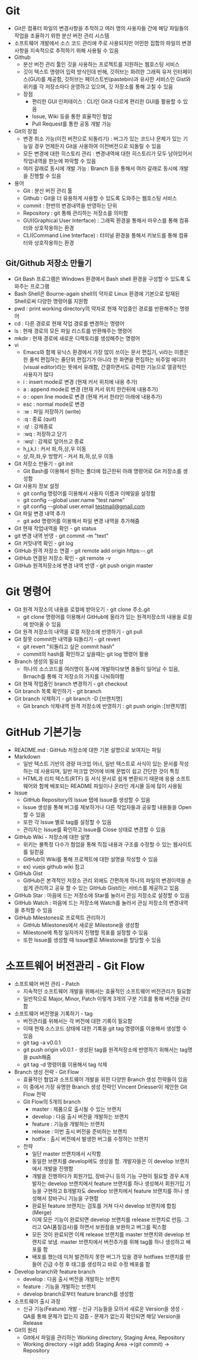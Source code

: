 # Git
- Git은 컴퓨터 파일의 변경사항을 추적하고 여러 명의 사용자들 간에 해당 파일들의 작업을 조율하기 위한 분산 버전 관리 시스템 
- 소프트웨어 개발에서 소스 코드 관리에 주로 사용되지만 어떤한 집합의 파일의 변경사항을 지속적으로 추적하기 위해 사용될 수 있음 
- Github
  - 분산 버전 관리 툴인 깃을 사용하는 프로젝트를 지원하는 웹호스팅 서비스 
  - 깃이 텍스트 명령어 입력 방식인데 반해, 깃허브는 화려한 그래픽 유저 인터페이스(GUI)를 제공함, 깃허브는 페이스트빈(pastebin)과 유사한 서비스인 Gist와 위키를 각 저장소마다 운영하고 있으며, 깃 저장소를 통해 고칠 수 있음 
  - 장점
    - 편리한 GUI 인퍼테이스 : CLI인 Git과 다르게 편리한 GUI를 활용할 수 있음 
    - Issue, Wiki 등을 통한 효율적인 협업
    - Pull Request를 통한 공동 개발 가능 
- Git의 장점
  - 변경 취소 가능(이전 버전으로 되돌리기) : 버그가 있는 코드나 문제가 있는 기능일 경우 언제든지 Git을 사용하여 이전버전으로 되돌릴 수 있음
  - 모든 변경에 대한 히스토리 관리 : 변경내역에 대한 히스토리가 모두 남아있어서 작업내역을 한눈에 파악할 수 있음 
  - 여러 갈래로 동시에 개발 가능 : Branch 등을 통해서 여러 갈래로 동시에 개발을 진행할 수 있음 
- 용어
  - Git : 분산 버전 관리 툴
  - Github : Git을 더 유용하게 사용할 수 있도록 도와주는 웹호스팅 서비스
  - commit : 한번의 변경내역을 반영하는 단위
  - Repository : git 통해 관리하는 저장소를 의미함
  - GUI(Graphical User Interface) : 그래픽 환경을 통해서 마우스를 통해 컴퓨터와 상호작용하는 환경
  - CLI(Command Line Interface) : 터미널 환경을 통해서 키보드를 통해 컴퓨터와 상호작용하는 환경 

## Git/Github 저장소 만들기 
- Git Bash 프로그램은 Windows 환경에서 Bash shell 환경을 구성할 수 있도록 도와주는 프로그램
- Bash Shell은 Bourne-again shell의 약자로 Linux 환경에 기본으로 탑재된 Shell로써 다양한 명령어를 지원함 
- pwd : print working directory의 약자로 현재 작업중인 경로를 반환해주는 명령어
- cd : 다른 경로로 현재 작업 경로를 변경하는 명령어 
- ls : 현재 경로의 모든 파일 리스트를 반환해주는 명령어
- mkdir : 현재 경로에 새로운 디렉토리를 생성해주는 명령어 
- vi
  - Emacs와 함께 유닉스 환경에서 가장 많이 쓰이는 문서 편집기, vi라는 이름은 한 줄씩 편집하는 줄단위 편집기가 아니라 한 화면을 편집하는 비주얼 에디터(visual editor)라는 뜻에서 유래함, 간결하면서도 강력한 기능으로  열광적인 사용자가 많다 
  - i : insert mode로 변경 (현재 커서 위치에 내용 추가)
  - a : append mode로 변경 (현재 커서 위치 한칸뒤에 내용추가)
  - o : open line mode로 변경 (현재 커서 한라인 아래에 내용추가)
  - esc : normal mode로 변경
  - :w : 파일 저장하기 (write)
  - :q : 종료 (quit)
  - :q! : 강제종료
  - :wq : 저장하고 닫기
  - :wq! : 강제로 덮어쓰고 종료
  - h,j,k,l : 커서 좌,하,상,우 이동
  - 상,하,좌,우 방향키 - 커서 좌,하,상,우 이동 
- Git 저장소 만들기 - git init
  - Git Bash를 이용해서 원하는 폴더에 접근한뒤 아래 명령어로 Git 저장소를 생성함 
- Git 사용자 정보 설정
  - git config 명렁어를 이용해서 사용자 이름과 이메일을 설정함
  - git config --global user.name "test name"
  - git config --global user.email testmail@gmail.com
- Git 파일 변경 내역 추가
  - git add 명령어를 이용해서 파일 변경 내역을 추가해줌
- Git 현재 작업내역을 확인 - git status
- git 변경 내역 반영 - git commit -m "text"
- Git 커밋내역 확인 - git log 
- GitHub 원격 저장소 연결 - git remote add origin https:--.git
- GitHub 연결된 저장소 확인 - git remote -v 
- GitHub 원격저장소에 변경 내역 반영 - git push origin master 

# Git 명령어
- Git 원격 저장소의 내용을 로컬에 받아오기 - git clone 주소.git
  - git clone 명령어를 이용해서 GitHub에 올라가 있는 원격저장소의 내용을 로컬에 받아올 수 있음 
- Git 원격 저장소의 내역을 로컬 저장소에 반영하기 - git pull
- Git 잘못 commit한 내역을 되돌리기 - git revert
  - git revert "되돌리고 싶은 commit hash"
  - commit의 hash를 확인하고 싶을때는 git log 명령어 활용 
- Branch 생성의 필요성
  - 하나의 소스코드를 여러명이 동시에 개발하다보면 충돌이 일어날 수 있음, Brnach를 통해 각 저장소의 가지를 나눠줘야함 
- Git 현재 작업중인 branch 변경하기 - git checkout 
- Git branch 목록 확인하기 - git branch 
- Git branch 삭제하기 - git branch -D [브랜치명]
  - Git branch 삭제내역 원격 저장소에 반영하기 : git push origin :[브랜치명] 

# GitHub 기본기능 
- README.md : GitHub 저장소에 대한 기본 설명으로 보여지는 파일 
- Markdown
  - 일반 텍스트 기반의 경량 마크업 어너, 일반 텍스트로 서식이 있는 문서를 작성하는 데 사용되며, 일반 마크업 언어에 비해 문법이 쉽고 간단한 것이 특징 
  - HTML과 리치 텍스트(RTF) 등 서식 문서로 쉽게 변환되기 때문에 응용 소프트웨어와 함께 배포되는 README 파일이나 온라인 게시물 등에 많이 사용됨 
- Issue
  - GitHub Repository의 Issue 탭에 Issue를 생성할 수 있음
  - Issue 생성을 통해 버그를 제보하거나 다른 작업자들과 공유할 내용들을 Open 할 수 있음 
  - 또한 각 Issue 별로 tag를 설정할 수 있음
  - 관리자는 Issue를 확인하고 Issue를 Close 상태로 변경할 수 있음 
- GitHub Wiki - 저장소에 대한 설명
  - 위키는 불특정 다수가 협업을 통해 직접 내용과 구조를 수정할 수 있는 웹사이트를 일컫음
  - GitHub의 Wiki를 통해 프로젝트에 대한 설명을 작성할 수 있음 
  - ex) vuejs github wiki 참고
- GitHub Gist
  - GitHub은 본격적인 저장소 관리 외에도 간편하게 하나의 파일의 변경이력을 손쉽게 관리하고 공유 할 수 있는 GitHub Gist라는 서비스를 제공하고 있음 
- GitHub Star : 마음에 드는 저장소에 Star를 눌러서 관심 저장소로 설정할 수 있음 
- GitHub Watch : 마음에 드는 저장소에 Watch를 눌러서 관심 저장소의 변경내역을 추적할 수 있음 
- GitHub Milestones로 프로젝트 관리하기
  - GitHub Milestones에서 새로운 Milestone을 생성함
  - Milestone에 특정 일자까지 진행할 목표를 설정할 수 있음
  - 또한 Issue를 생성할 때 Issue별로 Milestone을 할당할 수 있음

# 소프트웨어 버전관리 - Git Flow
- 소프트웨어 버전 관리 - Patch
  - 지속적인 소프트웨어 개발을 위해서는 효율적인 소프트웨어 버전관리가 필요함
  - 일반적으로 Major, Minor, Patch 이렇게 3개의 구분 기호를 통해 버전을 관리함 
- 소프트웨어 버전명을 기록하기 - tag
  - 버전관리를 위해서는 각 버전에 대한 기록이 필요함
  - 이때 현재 소스코드 상태에 대한 기록을 git tag 명령어를 이용해서 생성할 수 있음 
  - git tag -a v0.0.1
  - git push origin v0.0.1 - 생성된 tag를 원격저장소에 반영하기 위해서는 tag명을 push해줌
  - git tag -d 명령어를 이용해서 tag 삭제 
- Branch 생성 전략 - Git Flow
  - 효율적인 협업과 소프트웨어 개발을 위한 다양한 Branch 생성 전략들이 있음
  - 이 중에서 가장 유명한 Branch 생성 전략인 Vincent Driesser이 제안한 Git Flow 전략 
  - Git Flow의 5개의 branch
    - master : 제품으로 출시될 수 있는 브랜치
    - develop : 다음 출시 버전을 개발하는 브랜치
    - feature : 기능을 개발하는 브랜치
    - release : 이번 출시 버전을 준비하는 브랜치
    - hotfix : 출시 버전에서 발생한 버그를 수정하는 브랜치 
  - 전략
    - 일단 master 브랜치에서 시작함
    - 동일한 브랜치를 develop에도 생성을 함. 개발자들은 이 develop 브랜치에서 개발을 진행함
    - 개발을 진행하다가 회원가입, 장바구니 등의 기능 구현이 필요할 경우 A개발자는 develop 브랜치에서 feature 브랜치를 하나 생성해서 회원가입 기능을 구현하고 B개발자도 develop 브랜치에서 feature 브랜치를 하나 생성해서 장바구니 기능을 구현함 
    - 완료된 feature 브랜치는 검토를 거쳐 다시 develop 브랜치에 합침(Merge)
    - 이제 모든 기능이 완료되면 develop 브랜치를 release 브랜치로 만듬. 그리고 QA(품질검사)를 하면서 보완점을 보완하고 버그를 픽스함
    - 모든 것이 완료되면 이제 release 브랜치를 master 브랜치와 develop 브랜치로 보냄. master 브랜치에서 버전추가를 위해 tag를 하나 생성하고 배포를 함 
    - 배포를 했는데 미처 발견하지 못한 버그가 있을 경우 hotfixes 브랜치를 만들어 긴급 수정 후 태그를 생성하고 바로 수정 배포를 함 
- Develop branch와 feature branch
  - develop : 다음 출시 버전을 개발하는 브랜치
  - feature : 기능을 개발하는 브랜치
  - develop branch로부터 feature branch를 생성함 
- 소프트웨어 출시 과정
  - 신규 기능(Feature) 개발 - 신규 기능들을 모아서 새로운 Version을 생성 - QA를 통해 문제가 없는지 검증 - 문제가 없는지 확인되면 해당 Version을 Release 
- Git의 원리
  - Git에서 파일을 관리하는 Working directory, Staging Area, Repository
  - Working directory ->(git add) Staging Area ->(git commit) -> Repository 
